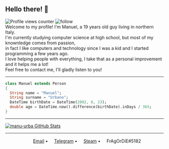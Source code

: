 ## Hello there! 👋
![Profile views counter](https://komarev.com/ghpvc/?username=manu-urba&color=orange)
![follow](https://img.shields.io/github/followers/manu-urba?color=orange&label=Followers)<br/>
Welcome to my profile! I'm Manuel, a 19 years old guy living in northern Italy.<br/>
I'm currently studying computer science at high school, but most of my knownledge comes from passion,<br/>
in fact I like computers and technology since I was a kid and I started programming a few years ago.<br/>
I love helping people with everything, I take that as a personal improvement and it helps me a lot!<br/>
Feel free to contact me, I'll gladly listen to you!<br/>

---
```dart
class Manuel extends Person
{
  String name = "Manuel";
  String surname = "Urbano";
  DateTime birthDate = DateTime(2002, 8, 23);
  double age = DateTime.now().difference(birthDate).inDays / 365;
}
```

---
[![manu-urba GitHub Stats](https://github-readme-stats.vercel.app/api?username=manu-urba&count_private=true&show_icons=true)](https://github.com/manu-urba)

---
<p align="center">
  <a href="mailto:manuel@manuel.ws"><img src="https://img.icons8.com/color/96/000000/email.png" height="16"/>Email</a> •
  <a href="https://t.me/fragordie"><img src="https://www.flaticon.com/svg/static/icons/svg/2111/2111646.svg" height="16"/>Telegram</a> •
  <a href="https://steamcommunity.com/id/fragordie02"><img src="https://www.flaticon.com/svg/static/icons/svg/3/3782.svg" height="16"/>Steam</a> •
  <img src="https://www.flaticon.com/svg/static/icons/svg/2111/2111370.svg" height="16"/>FrAgOrDiE#5182</a>
</p>
